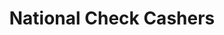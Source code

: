 ---
title: National Check Cashers
slug: national-check-cashers
updated-on: '2024-05-30T13:44:31.749Z'
created-on: '2024-05-30T13:41:46.671Z'
published-on: '2024-05-30T13:54:32.469Z'
f_city-state-2:
- cms/city/pickerington-oh.md
- cms/city/westerville-oh.md
- cms/city/london-oh.md
- cms/city/dublin-oh.md
- cms/city/reynoldsburg-oh.md
- cms/city/winchester-oh.md
- cms/city/hilliard-oh.md
- cms/city/tulsa-ok.md
- cms/city/grove-city-oh.md
f_locations:
- cms/payday-loan/national-check-cashers-22753.md
- cms/payday-loan/national-check-cashers-22754.md
- cms/payday-loan/national-check-cashers-22755.md
- cms/payday-loan/national-check-cashers-22756.md
- cms/payday-loan/national-check-cashers-22757.md
- cms/payday-loan/national-check-cashers-22758.md
- cms/payday-loan/national-check-cashers-22759.md
- cms/payday-loan/national-check-cashers-22760.md
- cms/payday-loan/national-check-cashers-22761.md
- cms/payday-loan/national-check-cashers-22762.md
- cms/payday-loan/national-check-cashers-22763.md
- cms/payday-loan/national-check-cashers-22764.md
f_states:
- cms/state/ohio.md
- cms/state/oklahoma.md
layout: '[company].html'
tags: company
---